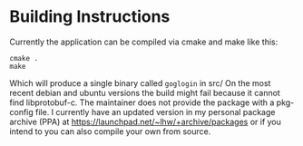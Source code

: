 Building Instructions
================================

Currently the application can be compiled via cmake and make like this:

    cmake .
    make
    
Which will produce a single binary called `goglogin` in src/
On the most recent debian and ubuntu versions the build might fail because
it cannot find libprotobuf-c. The maintainer does not provide the package
with a pkg-config file.
I currently have an updated version in my personal package archive (PPA) at
https://launchpad.net/~lhw/+archive/packages or if you intend to you can also
compile your own from source.
